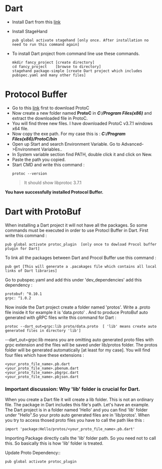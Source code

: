 # Dart 

- Install Dart from this [link](https://www.dartlang.org/tools/sdk)
- Install StageHand

  ```
  pub global activate stagehand [only once. After installation no need to run this command again]
  ```
 - To install Dart project from command line use these commands.
 
   ```
   mkdir fancy_project [create directory]
   cd fancy_project    [browse to directory]
   stagehand package-simple [create Dart project which includes pubspec.yaml and many other files]
   ```
   
# Protocol Buffer

 - Go to this [link](https://github.com/protocolbuffers/protobuf/releases) first to download ProtoC
 - Now create a new folder named **ProtoC** in ***C:/Program Files(x86)*** and extract the downloaded file in ProtoC.
 - You will find three new files. I have downloaded ProtoC v3.7.1 windows x64 file.
 - Now copy the exe path. For my case this is : ***C:/Program Files(x86)/ProtoC/bin***
 - Open up Start and search Environment Variable. Go to Advanced->Environment Variables..
 - In System variable section find PATH, double click it and click on New.
 - Paste the path you copied.
 - Start CMD and write this command :
   ``` 
   protoc --version
   ``` 
   >It should show libprotoc 3.7.1
   
**You have successfully installed Protocol Buffer.**


# Dart with ProtoBuf

When installing a Dart project it will not have all the packages. So some commands must be executed in order to use Protocl Buffer
in Dart. First write this command :
  
    pub global activate protoc_plugin  [only once to dowload Procol buffer plugin for Dart]
    
To link all the packages between Dart and Procol Buffer use this command :

    pub get [This will generate a .pacakages file which contains all local links of Dart libraries]
    
Go to pubspec.yaml and add this under 'dev_dependencies' add this dependency :

    protobuf: ^0.10.1
    grpc: ^1.0.2

Now inside the Dart project create a folder named 'protos'. Write a .proto file inside it for example it is 'data.proto' . 
And to produce ProtoBuf auto generated with gRPC files write this command for Dart :

    protoc --dart_out=grpc:lib proto/data.proto  [ 'lib' means create auto generated files in directory 'lib']

--dart_out=grpc:lib means you are omitting auto generated proto files with grpc extension and the files will be saved under 
lib/protos folder. The protos folder will be generated automatically [at least for my case]. You will find four files which have
these extensions :

    <your_proto_file_name>.pb.dart
    <your_proto_file_name>.pbenum.dart
    <your_proto_file_name>.pbgrpc.dart
    <your_proto_file_name>.pbjson.dart

### Important discussion: Why 'lib' folder is crucial for Dart.

When you create a Dart file it will create a lib folder. This is not an ordinary file. The package in Dart includes this file's path.
Let's have an example. The Dart project is in a folder named 'Hello' and you can find 'lib' folder under "Hello".So your proto auto
generated files are in 'lib/protos'. When you try to access thosed proto files you have to call the path like this :

    import 'package:Hello/protos/<your_proto_file_name>.pb.dart'
    
Importing Package directly calls the 'lib' folder path. So you need not to call this. So basically this is how 'lib' folder is treated.

Update Proto Dependency::

    pub global activate protoc_plugin














